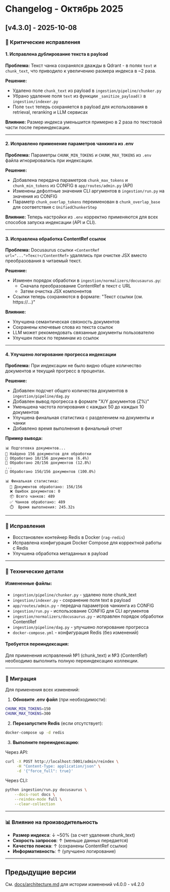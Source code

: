 # Changelog - Октябрь 2025

## [v4.3.0] - 2025-10-08

### 🎯 Критические исправления

#### 1. Исправлена дублирование текста в payload
**Проблема:** Текст чанка сохранялся дважды в Qdrant - в полях `text` и `chunk_text`, что приводило к увеличению размера индекса в ~2 раза.

**Решение:**
- Удалено поле `chunk_text` из payload в `ingestion/pipeline/chunker.py`
- Убрано удаление поля `text` из функции `_sanitize_payload()` в `ingestion/indexer.py`
- Поле `text` теперь сохраняется в payload для использования в retrieval, reranking и LLM сервисах

**Влияние:** Размер индекса уменьшится примерно в 2 раза по текстовой части после переиндексации.

---

#### 2. Исправлено применение параметров чанкинга из .env
**Проблема:** Параметры `CHUNK_MIN_TOKENS` и `CHUNK_MAX_TOKENS` из `.env` файла игнорировались при индексации.

**Решение:**
- Добавлена передача параметров `chunk_max_tokens` и `chunk_min_tokens` из CONFIG в `app/routes/admin.py` (API)
- Изменены дефолтные значения CLI аргументов в `ingestion/run.py` на значения из CONFIG
- Параметр `chunk_overlap_tokens` переименован в `chunk_overlap_base` для соответствия с `UnifiedChunkerStep`

**Влияние:** Теперь настройки из `.env` корректно применяются для всех способов запуска индексации (API и CLI).

---

#### 3. Исправлена обработка ContentRef ссылок
**Проблема:** Docusaurus ссылки `<ContentRef url="...">Текст</ContentRef>` удалялись при очистке JSX вместо преобразования в читаемый текст.

**Решение:**
- Изменен порядок обработки в `ingestion/normalizers/docusaurus.py`:
  - Сначала преобразование ContentRef в текст с URL
  - Затем очистка JSX компонентов
- Ссылки теперь сохраняются в формате: "Текст ссылки (см. https://...)"

**Влияние:**
- Улучшена семантическая связность документов
- Сохранены ключевые слова из текста ссылок
- LLM может рекомендовать связанные документы пользователю
- Улучшен поиск по терминам из ссылок

---

#### 4. Улучшено логирование прогресса индексации
**Проблема:** При индексации не было видно общее количество документов и текущий прогресс в процентах.

**Решение:**
- Добавлен подсчет общего количества документов в `ingestion/pipeline/dag.py`
- Добавлен вывод прогресса в формате "X/Y документов (Z%)"
- Уменьшена частота логирования с каждых 50 до каждых 10 документов
- Улучшена финальная статистика с разделением на документы и чанки
- Добавлено время выполнения в финальный отчет

**Пример вывода:**
```
📊 Подготовка документов...
📄 Найдено 156 документов для обработки
📄 Обработано 10/156 документов (6.4%)
📄 Обработано 20/156 документов (12.8%)
...
📄 Обработано 156/156 документов (100.0%)

📊 Финальная статистика:
  📄 Документов обработано: 156/156
  ❌ Ошибок документов: 0
  📦 Всего чанков: 489
  ✅ Чанков обработано: 489
  ⏱️  Время выполнения: 245.32s
```

---

### 🐛 Исправления

- Восстановлен контейнер Redis в Docker (`rag-redis`)
- Исправлена конфигурация Docker Compose для корректной работы с Redis
- Улучшена обработка метаданных в payload

---

### 📝 Технические детали

#### Измененные файлы:
- `ingestion/pipeline/chunker.py` - удалено поле chunk_text
- `ingestion/indexer.py` - сохранение поля text в payload
- `app/routes/admin.py` - передача параметров чанкинга из CONFIG
- `ingestion/run.py` - использование CONFIG для CLI аргументов
- `ingestion/normalizers/docusaurus.py` - исправлен порядок обработки ContentRef
- `ingestion/pipeline/dag.py` - улучшено логирование прогресса
- `docker-compose.yml` - конфигурация Redis (без изменений)

#### Требуется переиндексация:
Для применения исправлений №1 (chunk_text) и №3 (ContentRef) необходимо выполнить полную переиндексацию коллекции.

---

### 🎯 Миграция

Для применения всех изменений:

1. **Обновите .env файл** (при необходимости):
```bash
CHUNK_MIN_TOKENS=150
CHUNK_MAX_TOKENS=300
```

2. **Перезапустите Redis** (если отсутствует):
```bash
docker-compose up -d redis
```

3. **Выполните переиндексацию**:

Через API:
```bash
curl -X POST http://localhost:5001/admin/reindex \
     -H "Content-Type: application/json" \
     -d '{"force_full": true}'
```

Через CLI:
```bash
python ingestion/run.py docusaurus \
    --docs-root docs \
    --reindex-mode full \
    --clear-collection
```

---

### 📊 Влияние на производительность

- **Размер индекса**: ↓ ~50% (за счет удаления chunk_text)
- **Скорость запросов**: ↑ (меньше данных передается)
- **Качество поиска**: ↑ (сохранены ContentRef ссылки)
- **Информативность**: ↑ (улучшено логирование)

---

## Предыдущие версии

См. [docs/architecture.md](architecture.md) для истории изменений v4.0.0 - v4.2.0
